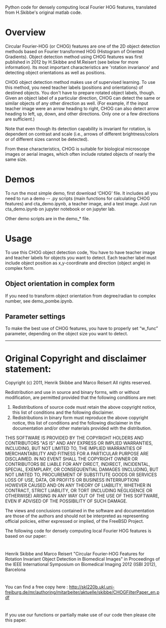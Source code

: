 Python code for densely computing local Fourier HOG features, translated from H.Skibbe's original matlab code.


# Overview
Circular Fourier-HOG (or CHOG) features are one of the 2D object detection methods based on Fourier transformed HOG (Histogram of Oriented Gradients). Object detection method using CHOG features was first published in 2012 by H.Skibbe and M.Reisert (see below for more information). Its most important characteristics are 'rotation invariance' and detecting object orientations as well as positions.

CHOG object detection method makes use of supervised learning. To use this method, you need teacher labels (positions and orientations) of destined objects.
You don't have to prepare rotated object labels, though. Given an object label of a particular direction, CHOG can detect the same or similar objects of any other direction as well. (For example, if the input teacher image were an arrow heading to right, CHOG can also detect arrow heading to left, up, down, and other directions. Only one or a few directions are sufficient.) 

Note that even though its detection capability is invariant for rotation, is dependent on contrast and scale (i.e., arrows of different brightness/colors or of different sizes cannot be detected).

From these characteristics, CHOG is suitable for biological microscope images or aerial images, which often include rotated objects of nearly the same size.


# Demos

To run the most simple demo, first download ‘CHOG’ file. It includes all you need to run a demo -- .py scripts (main functions for calculating CHOG features) and cta_demo.ipynb, a teacher image, and a test image.
Just run cta_demo.ipynb on jupyter notebook or on jupyter lab.

Other demo scripts are in the demo_* file.


# Usage

To use this CHOG object detection code, You  have to have teacher image and teacher labels for objects you want to detect. Each teacher label must include object position as x,y-coordinate and direction (object angle) in complex form.


## Object orientation in complex form
If you need to transform object orientation from degree/radian to complex number, see demo_pombe.ipynb.


## Parameter settings
To make the best use of CHOG features, you have to properly set “w_func” parameter, depending on the object size you want to detect.



---------------------
# Original Copyright and disclaimer statement:
Copyright (c) 2011, Henrik Skibbe and Marco Reisert
All rights reserved.

Redistribution and use in source and binary forms, with or without
modification, are permitted provided that the following conditions are met: 

1. Redistributions of source code must retain the above copyright notice, this
   list of conditions and the following disclaimer. 
2. Redistributions in binary form must reproduce the above copyright notice,
   this list of conditions and the following disclaimer in the documentation
   and/or other materials provided with the distribution. 

THIS SOFTWARE IS PROVIDED BY THE COPYRIGHT HOLDERS AND CONTRIBUTORS "AS IS" AND
ANY EXPRESS OR IMPLIED WARRANTIES, INCLUDING, BUT NOT LIMITED TO, THE IMPLIED
WARRANTIES OF MERCHANTABILITY AND FITNESS FOR A PARTICULAR PURPOSE ARE
DISCLAIMED. IN NO EVENT SHALL THE COPYRIGHT OWNER OR CONTRIBUTORS BE LIABLE FOR
ANY DIRECT, INDIRECT, INCIDENTAL, SPECIAL, EXEMPLARY, OR CONSEQUENTIAL DAMAGES
(INCLUDING, BUT NOT LIMITED TO, PROCUREMENT OF SUBSTITUTE GOODS OR SERVICES 
LOSS OF USE, DATA, OR PROFITS  OR BUSINESS INTERRUPTION) HOWEVER CAUSED AND
ON ANY THEORY OF LIABILITY, WHETHER IN CONTRACT, STRICT LIABILITY, OR TORT
(INCLUDING NEGLIGENCE OR OTHERWISE) ARISING IN ANY WAY OUT OF THE USE OF THIS
SOFTWARE, EVEN IF ADVISED OF THE POSSIBILITY OF SUCH DAMAGE.


The views and conclusions contained in the software and documentation are those
of the authors and should not be interpreted as representing official policies, 
either expressed or implied, of the FreeBSD Project.

The following code for densely computing local Fourier HOG features
is based on our paper: 
#
Henrik Skibbe and Marco Reisert 
"Circular Fourier-HOG Features for Rotation Invariant Object Detection in Biomedical Images"
in Proceedings of the IEEE International Symposium on Biomedical Imaging 2012 (ISBI 2012), Barcelona 
#
You can find a free copy here :
http://skl220b.ukl.uni-freiburg.de/mr/authoring/mitarbeiter/aktuelle/skibbe/CHOGFilterPaper_en.pdf
#
If you use our functions or partially make use of our code then please cite this paper.


